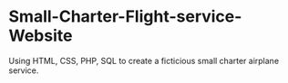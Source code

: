 # Small-Charter-Flight-service-Website
Using HTML, CSS, PHP, SQL to create a ficticious small charter airplane service.
